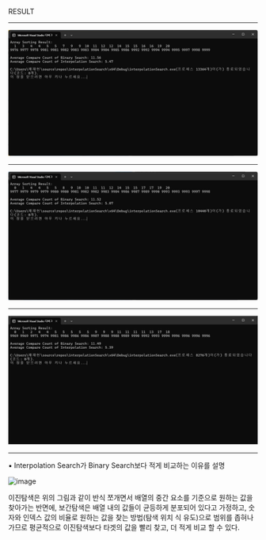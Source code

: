 RESULT

---
![](https://github.com/JHONEY-076/5702216-Chae-Jae-Heon/blob/master/16-interpolationSearch/interpolationSearch/%ED%99%94%EB%A9%B4%20%EC%BA%A1%EC%B2%98%202024-11-30%20115959.jpg)


---

![](https://github.com/JHONEY-076/5702216-Chae-Jae-Heon/blob/master/16-interpolationSearch/interpolationSearch/%ED%99%94%EB%A9%B4%20%EC%BA%A1%EC%B2%98%202024-11-30%20120026.jpg)



---

![](https://github.com/JHONEY-076/5702216-Chae-Jae-Heon/blob/master/16-interpolationSearch/interpolationSearch/%ED%99%94%EB%A9%B4%20%EC%BA%A1%EC%B2%98%202024-11-30%20120045.jpg)


---


▪ Interpolation Search가 Binary Search보다 적게 비교하는 이유를 설명



![image](https://github.com/user-attachments/assets/f95033a7-c557-4ea0-92a3-8c29d11a2d3d)

이진탐색은 위의 그림과 같이 반식 쪼개면서 배열의 중간 요소를 기준으로 원하는 값을 찾아가는 반면에,
보간탐색은 배열 내의 값들이 균등하게 분포되어 있다고 가정하고, 숫자와 인덱스 값의 비율로 원하는 값을 찾는 방법(탐색 위치 식 유도)으로   범위를 좁혀나가므로 평균적으로 이진탐색보다 타겟의 값을 빨리 찾고, 더 적게 비교 할 수 있다.

